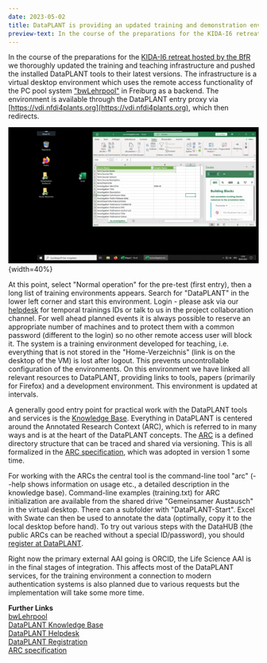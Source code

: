```yaml
---
date: 2023-05-02
title: DataPLANT is providing an updated training and demonstration environment for its tools and services accessible remotely
preview-text: In the course of the preparations for the KIDA-I6 retreat hosted by the BfRwe thoroughly updated the training and teaching infrastructure and pushed the installed DataPLANT tools to their latest versions. The infrastructure is a virtual desktop environment which uses the remote access functionality of the PC pool system "bwLehrpool" in Freiburg as a backend. The environment is available through the DataPLANT entry proxy via https://vdi.nfdi4plants.org, which then redirects. At this point, select "Normal operation" for the pre-test...
---
```


In the course of the preparations for the [KIDA-I6 retreat hosted by the BfR](https://nfdi4plants.org/content/news/2023-04-25-dataplant-participated-in-the-kida-i6-retreat.html) we thoroughly updated the training and teaching infrastructure and pushed the installed DataPLANT tools to their latest versions. The infrastructure is a virtual desktop environment which uses the remote access functionality of the PC pool system ["bwLehrpool"](www.bwlehrpool.de) in Freiburg as a backend. The environment is available through the DataPLANT entry proxy via [https://vdi.nfdi4plants.org](https://vdi.nfdi4plants.org), which then redirects.  
  

![VDI DataPLANT](/src/assets/images/news/VDI.png "VDI"){width=40%}

  
At this point, select "Normal operation" for the pre-test (first entry), then a long list of training environments appears. Search for "DataPLANT" in the lower left corner and start this environment. Login - please ask via our [helpdesk](https://helpdesk.nfdi4plants.org/) for temporal trainings IDs or talk to us in the project collaboration channel. For well ahead planned events it is always possible to reserve an appropriate number of machines and to protect them with a common password (different to the login) so no other remote access user will block it. The system is a training environment developed for teaching, i.e. everything that is not stored in the "Home-Verzeichnis" (link is on the desktop of the VM) is lost after logout. This prevents uncontrollable configuration of the environments. On this environment we have linked all relevant resources to DataPLANT, providing links to tools, papers (primarily for Firefox) and a development environment. This environment is updated at intervals.   

A generally good entry point for practical work with the DataPLANT tools and services is the [Knowledge Base](https://nfdi4plants.org/nfdi4plants.knowledgebase/index.html). Everything in DataPLANT is centered around the Annotated Research Context (ARC), which is referred to in many ways and is at the heart of the DataPLANT concepts. The [ARC](https://nfdi4plants.github.io/nfdi4plants.knowledgebase/docs/implementation/AnnotatedResearchContext.html) is a defined directory structure that can be traced and shared via versioning. This is all formalized in the [ARC specification](https://github.com/nfdi4plants/ARC-specification/blob/main/ARC%20specification.md), which was adopted in version 1 some time.  

For working with the ARCs the central tool is the command-line tool "arc" (--help shows information on usage etc., a detailed description in the knowledge base). Command-line examples (training.txt) for ARC initialization are available from the shared drive "Gemeinsamer Austausch" in the virtual desktop. There can a subfolder with "DataPLANT-Start". Excel with Swate can then be used to annotate the data (optimally, copy it to the local desktop before hand). To try out various steps with the DataHUB (the public ARCs can be reached without a special ID/password), you should [register at DataPLANT](https://register.nfdi4plants.org/).   

Right now the primary external AAI going is ORCID, the Life Science AAI is in the final stages of integration. This affects most of the DataPLANT services, for the training environment a connection to modern authentication systems is also planned due to various requests but the implementation will take some more time. 
    
    
**Further Links**  
[bwLehrpool](www.bwlehrpool.de)  
[DataPLANT Knowledge Base](https://nfdi4plants.org/nfdi4plants.knowledgebase/index.html)  
[DataPLANT Helpdesk](https://helpdesk.nfdi4plants.org/)  
[DataPLANT Registration](https://register.nfdi4plants.org/)   
[ARC specification](https://github.com/nfdi4plants/ARC-specification/blob/main/ARC%20specification.md)  






